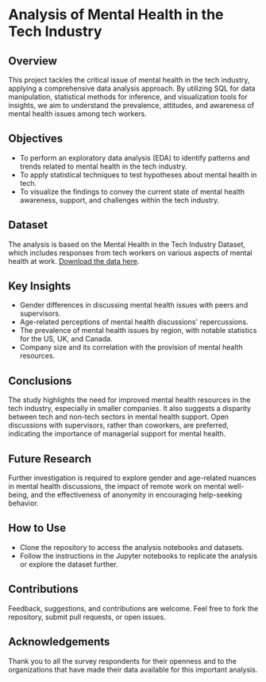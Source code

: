 # Analysis of Mental Health in the Tech Industry

## Overview
This project tackles the critical issue of mental health in the tech industry, applying a comprehensive data analysis approach. By utilizing SQL for data manipulation, statistical methods for inference, and visualization tools for insights, we aim to understand the prevalence, attitudes, and awareness of mental health issues among tech workers.

## Objectives
- To perform an exploratory data analysis (EDA) to identify patterns and trends related to mental health in the tech industry.
- To apply statistical techniques to test hypotheses about mental health in tech.
- To visualize the findings to convey the current state of mental health awareness, support, and challenges within the tech industry.

## Dataset
The analysis is based on the Mental Health in the Tech Industry Dataset, which includes responses from tech workers on various aspects of mental health at work. [Download the data here](https://www.kaggle.com/anth7310/mental-health-in-the-tech-industry).

## Key Insights
- Gender differences in discussing mental health issues with peers and supervisors.
- Age-related perceptions of mental health discussions' repercussions.
- The prevalence of mental health issues by region, with notable statistics for the US, UK, and Canada.
- Company size and its correlation with the provision of mental health resources.

## Conclusions
The study highlights the need for improved mental health resources in the tech industry, especially in smaller companies. It also suggests a disparity between tech and non-tech sectors in mental health support. Open discussions with supervisors, rather than coworkers, are preferred, indicating the importance of managerial support for mental health.

## Future Research
Further investigation is required to explore gender and age-related nuances in mental health discussions, the impact of remote work on mental well-being, and the effectiveness of anonymity in encouraging help-seeking behavior.

## How to Use
- Clone the repository to access the analysis notebooks and datasets.
- Follow the instructions in the Jupyter notebooks to replicate the analysis or explore the dataset further.

## Contributions
Feedback, suggestions, and contributions are welcome. Feel free to fork the repository, submit pull requests, or open issues.

## Acknowledgements
Thank you to all the survey respondents for their openness and to the organizations that have made their data available for this important analysis.
